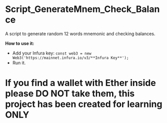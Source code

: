 # Script_GenerateMnem_Check_Balance
A script to generate random 12 words mnemonic and checking balances.

**How to use it:**

- Add your Infura key: ```const web3 = new Web3('https://mainnet.infura.io/v3/**Infura Key**');```
- Run it.

<h1> If you find a wallet with Ether inside please DO NOT take them, this project has been created for learning ONLY </h1>
